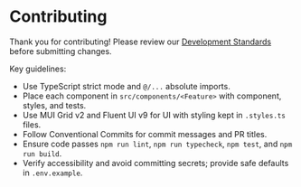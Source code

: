 # Contributing

Thank you for contributing! Please review our [Development Standards](./docs/standards.md) before submitting changes.

Key guidelines:

- Use TypeScript strict mode and `@/...` absolute imports.
- Place each component in `src/components/<Feature>` with component, styles, and tests.
- Use MUI Grid v2 and Fluent UI v9 for UI with styling kept in `.styles.ts` files.
- Follow Conventional Commits for commit messages and PR titles.
- Ensure code passes `npm run lint`, `npm run typecheck`, `npm test`, and `npm run build`.
- Verify accessibility and avoid committing secrets; provide safe defaults in `.env.example`.
